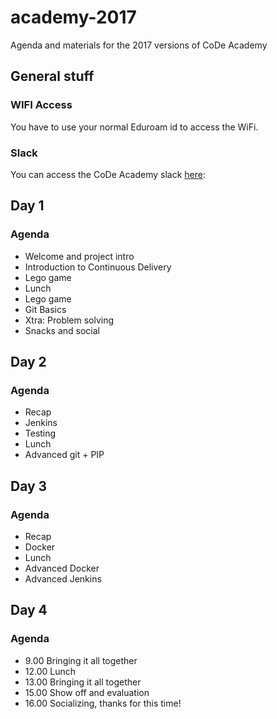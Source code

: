 # academy-2017
Agenda and materials for the 2017 versions of CoDe Academy

## General stuff


### WIFI Access
You have to use your normal Eduroam id to access the WiFi.

### Slack
You can access the CoDe Academy slack [here](https://join.slack.com/code-acc-gbg/shared_invite/MTk1MTQyODg0ODAwLTE0OTcwOTkzMjgtNjc5YTk0YjQ2Yg):

## Day 1
### Agenda
* Welcome and project intro
* Introduction to Continuous Delivery
* Lego game
* Lunch
* Lego game
* Git Basics
* Xtra: Problem solving
* Snacks and social



## Day 2
### Agenda
* Recap
* Jenkins
* Testing
* Lunch
* Advanced git + PIP



## Day 3
### Agenda
* Recap
* Docker
* Lunch
* Advanced Docker
* Advanced Jenkins

## Day 4
### Agenda

* 9.00 Bringing it all together
* 12.00 Lunch
* 13.00 Bringing it all together
* 15.00 Show off and evaluation
* 16.00 Socializing, thanks for this time!

